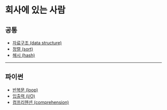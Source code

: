 # 회사에 있는 사람

## 공통
* [자료구조 (data structure)](https://github.com/Khamax4mr/Backjoon-edition/wiki/%EC%9E%90%EB%A3%8C%EA%B5%AC%EC%A1%B0-(data-structure)#%EB%B0%B0%EC%97%B4)
* [정렬 (sort)](https://github.com/Khamax4mr/Backjoon-edition/wiki/%EC%A0%95%EB%A0%AC-(sort))
* [해시 (hash)](https://github.com/Khamax4mr/Backjoon-edition/wiki/%ED%95%B4%EC%8B%9C-(hash))

***

## 파이썬
* [반복문 (loop)](https://github.com/Khamax4mr/Backjoon-edition/wiki/%EB%B0%98%EB%B3%B5%EB%AC%B8-(loop)#%ED%8C%8C%EC%9D%B4%EC%8D%AC%EC%9D%98-%EB%B0%98%EB%B3%B5%EB%AC%B8)
* [입출력 (I/O)](https://github.com/Khamax4mr/Backjoon-edition/wiki/%EC%9E%85%EC%B6%9C%EB%A0%A5-(I-O))
* [컴프리헨션 (comprehension)](https://github.com/Khamax4mr/Backjoon-edition/wiki/%EC%BB%B4%ED%94%84%EB%A6%AC%ED%97%A8%EC%85%98-(comprehension)#%ED%8C%8C%EC%9D%B4%EC%8D%AC%EC%9D%98-%EC%BB%B4%ED%94%84%EB%A6%AC%ED%97%A8%EC%85%98)
